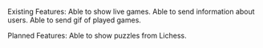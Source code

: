 Existing Features:
	Able to show live games.
	Able to send information about users.
	Able to send gif of played games.

Planned Features:
	Able to show puzzles from Lichess.
	